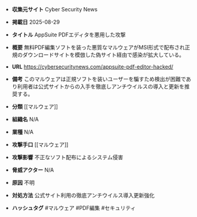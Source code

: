 - **収集元サイト**
Cyber Security News

- **掲載日**
2025-08-29

- **タイトル**
AppSuite PDFエディタを悪用した攻撃

- **概要**
無料PDF編集ソフトを装った悪質なマルウェアがMSI形式で配布され正規のダウンロードサイトを模倣した偽サイト経由で感染が拡大している。

- **URL**
https://cybersecuritynews.com/appsuite-pdf-editor-hacked/

- **備考**
このマルウェアは正規ソフトを装いユーザーを騙すため検出が困難であり利用者は公式サイトからの入手を徹底しアンチウイルスの導入と更新を推奨する。

- **分類**
[[マルウェア]]

- **組織名**
N/A

- **業種**
N/A

- **攻撃手口**
[[マルウェア]]

- **攻撃影響**
不正なソフト配布によるシステム侵害

- **脅威アクター**
N/A

- **原因**
不明

- **対処方法**
公式サイト利用の徹底アンチウイルス導入更新強化

- **ハッシュタグ**
#マルウェア #PDF編集 #セキュリティ
